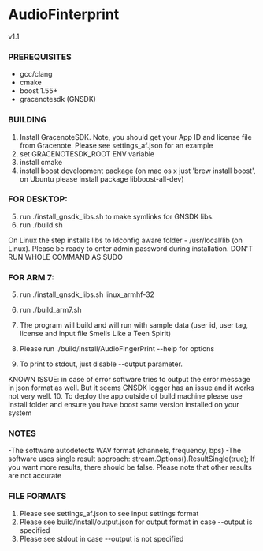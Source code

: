 # AudioFinterprint 


v1.1

### PREREQUISITES
- gcc/clang
- cmake
- boost 1.55+ 
- gracenotesdk (GNSDK)

### BUILDING

1. Install GracenoteSDK. Note, you should get your App ID and license file from Gracenote.
   Please see settings_af.json for an example
2. set GRACENOTESDK_ROOT ENV variable
3. install cmake
4. install boost development package (on mac os x just 'brew install boost',
   on Ubuntu please install package libboost-all-dev)

### FOR DESKTOP:
5. run ./install_gnsdk_libs.sh to make symlinks for GNSDK libs. 
6. run ./build.sh 

On Linux the step installs libs to ldconfig aware folder - /usr/local/lib (on Linux). Please be ready to enter admin password during installation. DON'T RUN WHOLE COMMAND AS SUDO

### FOR ARM 7:
5. run ./install_gnsdk_libs.sh linux_armhf-32
6. run ./build_arm7.sh 

7. The program will build and will run with sample data (user id, user tag, license and input file Smells Like a Teen Spirit)
8. Please run ./build/install/AudioFingerPrint --help for options
9. To print to stdout, just disable --output parameter.

KNOWN ISSUE: in case of error software tries to output
the error message in json format as well. But it seems GNSDK logger has an issue and it works not very well.
10. To deploy the app outside of build machine please use install folder and ensure you have boost same version installed on your system

### NOTES

-The software autodetects WAV format (channels, frequency, bps)
-The software uses single result approach: stream.Options().ResultSingle(true); If you want more results, there should be false.
 Please note that other results are not accurate

### FILE FORMATS

1. Please see settings_af.json to see input settings format
2. Please see build/install/output.json for output format in case --output is specified
3. Please see stdout in case --output is not specified
